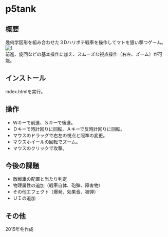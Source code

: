 # p5tank

## 概要
幾何学図形を組み合わせた３Dハリボテ戦車を操作してマトを狙い撃つゲーム。
![1](https://user-images.githubusercontent.com/31681741/30155267-5be9848a-93f7-11e7-997d-4f7604961f57.png)  
前進、旋回などの基本操作に加え、スムーズな視点操作（右左、ズーム）が可能。

## インストール
index.htmlを実行。

## 操作
* Ｗキーで前進、Ｓキーで後進。
* Ｄキーで時計回りに回転、Ａキーで反時計回りに回転。
* マウスのドラッグで右左の視点と照準の変更。
* マウスホイールの回転でズーム。
* マウスのクリックで攻撃。

## 今後の課題
* 敵戦車の配置と当たり判定
* 物理属性の追加（戦車自体、砲弾、障害物）
* その他エフェクト（爆発、効果音、被弾）
* ＵＩの追加

## その他
2015年冬作成
